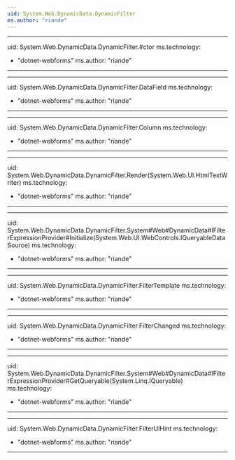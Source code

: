 ```yaml
---
uid: System.Web.DynamicData.DynamicFilter
ms.author: "riande"
---
```


---
uid: System.Web.DynamicData.DynamicFilter.#ctor
ms.technology: 
  - "dotnet-webforms"
ms.author: "riande"
---

---
uid: System.Web.DynamicData.DynamicFilter.DataField
ms.technology: 
  - "dotnet-webforms"
ms.author: "riande"
---

---
uid: System.Web.DynamicData.DynamicFilter.Column
ms.technology: 
  - "dotnet-webforms"
ms.author: "riande"
---

---
uid: System.Web.DynamicData.DynamicFilter.Render(System.Web.UI.HtmlTextWriter)
ms.technology: 
  - "dotnet-webforms"
ms.author: "riande"
---

---
uid: System.Web.DynamicData.DynamicFilter.System#Web#DynamicData#IFilterExpressionProvider#Initialize(System.Web.UI.WebControls.IQueryableDataSource)
ms.technology: 
  - "dotnet-webforms"
ms.author: "riande"
---

---
uid: System.Web.DynamicData.DynamicFilter.FilterTemplate
ms.technology: 
  - "dotnet-webforms"
ms.author: "riande"
---

---
uid: System.Web.DynamicData.DynamicFilter.FilterChanged
ms.technology: 
  - "dotnet-webforms"
ms.author: "riande"
---

---
uid: System.Web.DynamicData.DynamicFilter.System#Web#DynamicData#IFilterExpressionProvider#GetQueryable(System.Linq.IQueryable)
ms.technology: 
  - "dotnet-webforms"
ms.author: "riande"
---

---
uid: System.Web.DynamicData.DynamicFilter.FilterUIHint
ms.technology: 
  - "dotnet-webforms"
ms.author: "riande"
---
